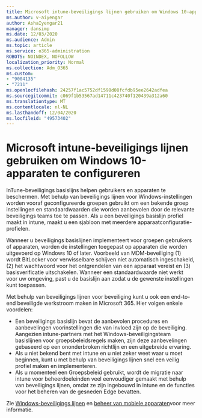 ```yaml
---
title: Microsoft intune-beveiligings lijnen gebruiken om Windows 10-apparaten te configureren
ms.author: v-aiyengar
author: AshaIyengar21
manager: dansimp
ms.date: 12/03/2020
ms.audience: Admin
ms.topic: article
ms.service: o365-administration
ROBOTS: NOINDEX, NOFOLLOW
localization_priority: Normal
ms.collection: Adm_O365
ms.custom:
- "9004135"
- "7211"
ms.openlocfilehash: 24257f1ac5752df1598d08fcfdb95ee2642adfea
ms.sourcegitcommit: c069f1b53567ad14711c423740f120439a312a60
ms.translationtype: MT
ms.contentlocale: nl-NL
ms.lasthandoff: 12/04/2020
ms.locfileid: "49573402"
---
```

# <a name="use-microsoft-intune-security-baselines-to-configure-windows-10-devices"></a>Microsoft intune-beveiligings lijnen gebruiken om Windows 10-apparaten te configureren

InTune-beveiligings basislijns helpen gebruikers en apparaten te beschermen. Met behulp van beveiligings lijnen voor Windows-instellingen worden vooraf geconfigureerde groepen gebruikt om een bekende groep instellingen en standaardwaarden die worden aanbevolen door de relevante beveiligings teams toe te passen. Als u een beveiligings basislijn profiel maakt in intune, maakt u een sjabloon met meerdere apparaatconfiguratie-profielen.

Wanneer u beveiligings basislijnen implementeert voor groepen gebruikers of apparaten, worden de instellingen toegepast op apparaten die worden uitgevoerd op Windows 10 of later. Voorbeeld van MDM-beveiliging (1) wordt BitLocker voor verwisselbare schijven niet automatisch ingeschakeld, (2) het wachtwoord voor het ontgrendelen van een apparaat vereist en (3) basisverificatie uitschakelen. Wanneer een standaardwaarde niet werkt voor uw omgeving, past u de basislijn aan zodat u de gewenste instellingen kunt toepassen.

Met behulp van beveiligings lijnen voor beveiliging kunt u ook een end-to-end beveiligde werkstroom maken in Microsoft 365. Hier volgen enkele voordelen:

- Een beveiligings basislijn bevat de aanbevolen procedures en aanbevelingen voorinstellingen die van invloed zijn op de beveiliging. Aangezien intune-partners met het Windows-beveiligingsteam basislijnen voor groepsbeleidsregels maken, zijn deze aanbevelingen gebaseerd op een ononderbroken richtlijn en een uitgebreide ervaring.
- Als u niet bekend bent met intune en u niet zeker weet waar u moet beginnen, kunt u met behulp van beveiligings lijnen snel een veilig profiel maken en implementeren.
- Als u momenteel een Groepsbeleid gebruikt, wordt de migratie naar intune voor beheerdoeleinden veel eenvoudiger gemaakt met behulp van beveiligings lijnen, omdat ze zijn ingebouwd in intune en de functies voor het beheren van de gesneden Edge bevatten.

Zie [Windows-beveiligings lijnen](https://go.microsoft.com/fwlink/?linkid=2141503) en [beheer van mobiele apparaten](https://go.microsoft.com/fwlink/?linkid=2141701)voor meer informatie.